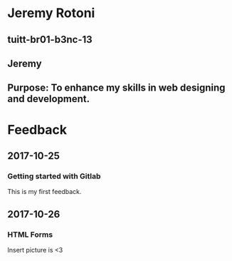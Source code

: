 # Jeremy Rotoni
## tuitt-br01-b3nc-13
## Jeremy
## Purpose: To enhance my skills in web designing and development.

# Feedback
## 2017-10-25
### Getting started with Gitlab
This is my first feedback.

## 2017-10-26
### HTML Forms
Insert picture is <3